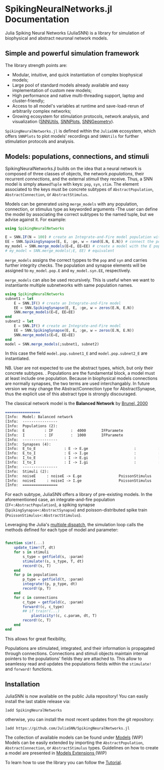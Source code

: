 # SpikingNeuralNetworks.jl Documentation



Julia Spiking Neural Networks (JuliaSNN) is a library for simulation of biophysical and abstract neuronal network models. 


## Simple and powerful simulation framework

The library strength points are:
 - Modular, intuitive, and quick instantiation of complex biophysical models;
 - Large pool of standard models already available and easy implementation of custom new models;
 - High performance and native multi-threading support, laptop and cluster-friendly;
 - Access to all model's variables at runtime and save-load-rerun of arbitrarily complex networks;
 - Growing ecosystem for stimulation protocols, network analysis, and visualization ([SNNUtils](https://github.com/JuliaSNN/SNNUtils), [SNNPlots](https://github.com/JuliaSNN/SNNPlots), [SNNGeometry](https://github.com/JuliaSNN/SNNGeometry)).

`SpikingNeuralNetworks.jl` is defined within the `JuliaSNN` ecosystem, which offers `SNNPlots` to plot models' recordings and `SNNUtils` for further stimulation protocols and analysis.

<!-- ![A raster plot of a spiking neural network](assets/spiking.png) -->

## Models: populations, connections, and stimuli

SpikingNeuralNetworks.jl builds on the idea that a neural network is composed of three classes of objects, the network _populations_, their recurrent _connections_, and the external _stimuli_ they receive. Thus, a SNN model is simply a`NamedTuple` with keys: `pop`, `syn`, `stim`. The element associated to the keys must be concrete subtypes of `AbstractPopulation`, `AbstractConnection`, or `AbstractStimulus`. 

Models can be generated using `merge_models` with any population, connection, or stimulus type as keyworded arguments -The user can define the model by associating the correct subtypes to the named tuple, but we advise against it. For example:

```julia
using SpikingNeuralNetworks

E = SNN.IF(N = 100) # create an Integrate-and-Fire model population with 100 neurons. Use default parameters
EE = SNN.SpikingSynapse(E, E, :ge, w = rand(E.N, E.N)) # connect the populations with recurrent, spiking synapses, the synapse target the :ge field.
my_model = SNN.merge_models(E=E, EE=EE) # create a model with the E population and the EE connection.
# my_model = SNN.merge_models(;E, EE) # equivalent
```

`merge_models` assigns the correct typpes to the `pop` and `syn` and carries further integrity checks. 
The population and synapse elements will be assigned to `my_model.pop.E` and `my_model.syn.EE`, respectively.

`merge_models` can also be used recursively. This is useful when we want to instantiante multiple subnetworks with same population names.

```julia
using SpikingNeuralNetworks
subnet1 = let
    E = SNN.IF() # create an Integrate-and-Fire model
    EE = SNN.SpikingSynapse(E, E, :ge, w = zeros(E.N, E.N))
    SNN.merge_models(E=E, EE=EE)
end
subnet2 = let
    E = SNN.IF() # create an Integrate-and-Fire model
    EE = SNN.SpikingSynapse(E, E, :ge, w = zeros(E.N, E.N))
    SNN.merge_models(E=E, EE=EE)
end
model = SNN.merge_models(;subnet1, subnet2)
```
In this case the field `model.pop.subnet1_E` and `model.pop.subnet2_E` are instantiated.


NB.
User are not expected to use the abstract types, which, but only their concrete subtypes.  . Populations are the fundamental block, a model must at least include one population.
Because in biophysical models connections are normally synapses, the two terms are used interchangably. In future version we may change the AbstractConnection type for AbstractSynapse, thus the explicit use of this abstract type is strongly discouraged.




The classical network model is the __Balanced Network__ by [Brunel, 2000](https://link.springer.com/article/10.1023/A:1008925309027)



```md
================
[Info:  Model: Balanced network
[Info:  ----------------
[Info:  Populations (2):
[Info:  E         : IF        :  4000       IFParamete
[Info:  I         : IF        :  1000       IFParamete
[Info:  ----------------
[Info:  Synapses (4): 
[Info:  E_to_E             : E -> E.ge                     :          : NoLTP      : NoSTP     
[Info:  E_to_I             : E -> I.ge                     :          : NoLTP      : NoSTP     
[Info:  I_to_E             : I -> E.gi                     :          : NoLTP      : NoSTP     
[Info:  I_to_I             : I -> I.gi                     :          : NoLTP      : NoSTP     
[Info:  ----------------
[Info:  Stimuli (2):
[Info:  noiseE     : noiseE -> E.ge                 PoissonStimulus
[Info:  noiseI     : noiseI -> I.ge                 PoissonStimulus
[Info:  ================
```

For each subtype, JuliaSNN offers a library of pre-existing models. In the aforementioned case, an integrate-and-fire population (`IF<:AbstractPopulation`), a spiking synapse (`SpikingSynapse<:AbstractSynapse`) and poisson-distributed spike train (`PoissonStimulus<:AbstractStimulus`).

Leveraging the Julia's [multiple dispatch](https://docs.julialang.org/en/v1/manual/methods/#Methods), the simulation loop calls the methods defined for each type of model and parameter:

```julia

function sim!(...)
    update_time!(T, dt)
    for s in stimuli
        s_type = getfield(s, :param)
        stimulate!(s, s_type, T, dt)
        record!(s, T)
    end
    for p in populations
        p_type = getfield(t, :param)
        integrate!(p, p_type, dt)
        record!(p, T)
    end
    for c in connections
        c_type = getfield(c, :param)
        forward!(c, c_type)
        ## if train!(...) 
            plasticity!(c, c.param, dt, T)
        record!(c, T)
    end
end
```

This allows for great flexibility, 

Populations are stimulated, integrated, and their information is propagated through connections. 
Connections and stimuli objects maintain internal pointers to the populations' fields they are attached to. This allow to seamlessy read and updates the populations fields within the `stimulate!` and `forward!` functions.



## Installation

JuliaSNN is now available on the public Julia repository!
You can easily install the last stable release via:

```
]add SpikingNeuralNetworks
```

otherwise, you can install the most recent updates from the git repository:

```
]add https://github.com/JuliaSNN/SpikingNeuralNetworks.jl
```

The collection of available models can be found under [Models](@ref) (WIP)
Models can be easily extended by importing the `AbstractPopulation`, `AbstractConnection`, or `AbstractStimulus` types. Guidelines on how to create a model are presented in [Models Extensions ](@ref) (WIP)

To learn how to use the library you can follow the [Tutorial](@ref).





